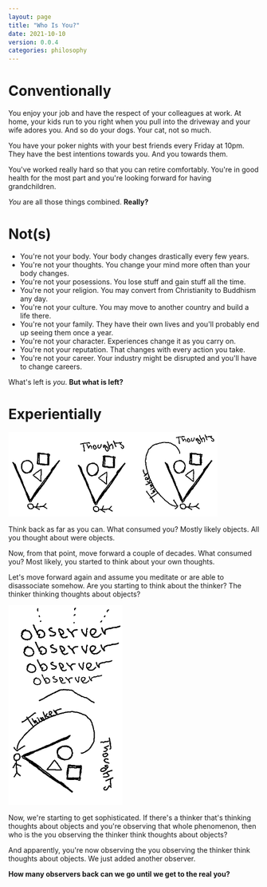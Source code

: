 ```yaml
---
layout: page
title: "Who Is You?"
date: 2021-10-10
version: 0.0.4
categories: philosophy
---
```


# Conventionally

You enjoy your job and have the respect of your colleagues at work. At home, your kids
run to you right when you pull into the driveway and your wife adores you. And so do your dogs.
Your cat, not so much.

You have your poker nights with your best friends every Friday at 10pm. They have the best
intentions towards you. And you towards them.

You've worked really hard so that you can retire comfortably. You're in good health for the
most part and you're looking forward for having grandchildren.

_You_ are all those things combined. **Really?**

# Not(s)

- You're not your body. Your body changes drastically every few years.
- You're not your thoughts. You change your mind more often than your body changes.
- You're not your posessions. You lose stuff and gain stuff all the time.
- You're not your religion. You may convert from Christianity to Buddhism any day.
- You're not your culture. You may move to another country and build a life there.
- You're not your family. They have their own lives and you'll probably end up seeing them once a year.
- You're not your character. Experiences change it as you carry on.
- You're not your reputation. That changes with every action you take.
- You're not your career. Your industry might be disrupted and you'll have to change careers.

What's left is _you_. **But what is left?**

# Experientially

<img src="assets/objects-and-more.png" width="420" sytle="float: left;">

Think back as far as you can. What consumed you? Mostly likely objects. All you thought about were objects.

Now, from that point, move forward a couple of decades. What consumed you? Most likely, you started to think about your own thoughts.

Let's move forward again and assume you meditate or are able to disassociate somehow. Are you starting to think about the thinker? The thinker thinking thoughts about objects?

<img src="assets/observer-observer.png" height=400>

Now, we're starting to get sophisticated. If there's a thinker that's thinking thoughts about objects and you're
observing that whole phenomenon, then who is the you observing the thinker think thoughts about objects?

And apparently, you're now observing the you observing the thinker think thoughts about objects. We just added another observer.

**How many observers back can we go until we get to the real you?**
